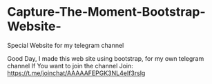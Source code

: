 # Capture-The-Moment-Bootstrap-Website-
Special Website for my telegram channel

Good Day, 
I made this web site using bootstrap, for my own telegram channel
If You want to join the channel Join: https://t.me/joinchat/AAAAAFEPGK3NL4eIf3rslg
